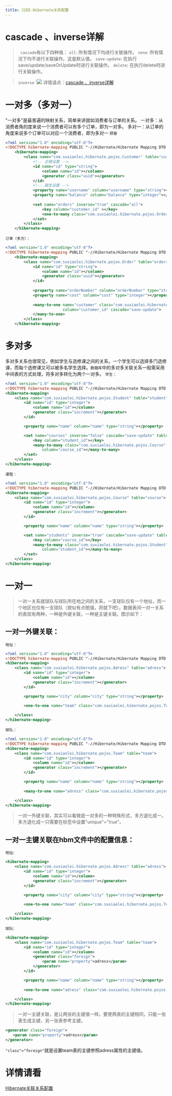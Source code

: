 ```yaml
---
title: J2EE-Hibernate关系配置
---
```

# cascade 、inverse详解
>` cascade`有以下四种值：
`all`: 所有情况下均进行关联操作。
`none`: 所有情况下均不进行关联操作。这是默认值。
`save-update`: 在执行save/update/saveOrUpdate时进行关联操作。
`delete`: 在执行delete时进行关联操作。

>  `inverse`
    `![](J2EE-Hibernate关系配置/inverse.png)
> 详情请点：[cascade 、inverse详解 ](http://blog.sina.com.cn/s/blog_7ffb8dd50101450c.html)


# 一对多（多对一）
"一对多"是最普遍的映射关系，简单来讲就如消费者与订单的关系。
一对多：从消费者角的度来说一个消费者可以有多个订单，即为一对多。
多对一：从订单的角度来说多个订单可以对应一个消费者，即为多对一
`顾客`
``` xml
<?xml version="1.0" encoding="utf-8"?>
<!DOCTYPE hibernate-mapping PUBLIC "-//Hibernate/Hibernate Mapping DTD 3.0//EN" "http://hibernate.sourceforge.net/hibernate-mapping-3.0.dtd">
    <hibernate-mapping>
        <class name="com.suxiaolei.hibernate.pojos.Customer" table="customer">
            <!-- 主键设置 -->
            <id name="id" type="string">
                <column name="id"></column>
                <generator class="uuid"></generator>
            </id>
            <!-- 属性设置 -->
            <property name="username" column="username" type="string"></property>
            <property name="balance" column="balance" type="integer"></property>
            
            <set name="orders" inverse="true" cascade="all">
                <key column="customer_id" ></key>
                <one-to-many class="com.suxiaolei.hibernate.pojos.Order"/>
            </set>
        </class>
    </hibernate-mapping>
```
`订单（多方）：`
``` xml
<?xml version="1.0" encoding="utf-8"?>
<!DOCTYPE hibernate-mapping PUBLIC "-//Hibernate/Hibernate Mapping DTD 3.0//EN" "http://hibernate.sourceforge.net/hibernate-mapping-3.0.dtd">
    <hibernate-mapping>
        <class name="com.suxiaolei.hibernate.pojos.Order" table="orders">
            <id name="id" type="string">
                <column name="id"></column>
                <generator class="uuid"></generator>
            </id>
            
            <property name="orderNumber" column="orderNumber" type="string"></property>
            <property name="cost" column="cost" type="integer"></property>
            
            <many-to-one name="customer" class="com.suxiaolei.hibernate.pojos.Customer" 
                         column="customer_id" cascade="save-update">
            </many-to-one>        
        </class>
    </hibernate-mapping>
```
# 多对多
多对多关系也很常见，例如学生与选修课之间的关系，一个学生可以选择多门选修课，而每个选修课又可以被多名学生选择。`数据库`中的多对多关联关系一般需采用中间表的方式处理，将多对多转化为两个一对多。
`学生：`
``` xml
<?xml version="1.0" encoding="utf-8"?>
<!DOCTYPE hibernate-mapping PUBLIC "-//Hibernate/Hibernate Mapping DTD 3.0//EN" "http://hibernate.sourceforge.net/hibernate-mapping-3.0.dtd">
<hibernate-mapping>
    <class name="com.suxiaolei.hibernate.pojos.Student" table="student">
        <id name="id" type="integer">
            <column name="id"></column>
            <generator class="increment"></generator>
        </id>

        <property name="name" column="name" type="string"></property>

        <set name="courses" inverse="false" cascade="save-update" table="student_course">
            <key column="student_id"></key>
            <many-to-many class="com.suxiaolei.hibernate.pojos.Course"
                column="course_id"></many-to-many>
        </set>
    </class>
</hibernate-mapping>
```
`课程：`
``` xml
<?xml version="1.0" encoding="utf-8"?>
<!DOCTYPE hibernate-mapping PUBLIC "-//Hibernate/Hibernate Mapping DTD 3.0//EN" "http://hibernate.sourceforge.net/hibernate-mapping-3.0.dtd">
<hibernate-mapping>
    <class name="com.suxiaolei.hibernate.pojos.Course" table="course">
        <id name="id" type="integer">
            <column name="id"></column>
            <generator class="increment"></generator>
        </id>

        <property name="name" column="name" type="string"></property>

        <set name="students" inverse="true" cascade="save-update" table="student_course">
            <key column="course_id"></key>
            <many-to-many class="com.suxiaolei.hibernate.pojos.Student"
                column="student_id"></many-to-many>
        </set>
    </class>
</hibernate-mapping>
```
# 一对一
> 一对一关系就球队与球队所在地之间的关系，一支球队仅有一个地址，而一个地区也仅有一支球队（貌似有点勉强，将就下吧）。数据表间一对一关系的表现有两种，一种是外键关联，一种是主键关联。图示如下：

## 一对一外键关联：
`地址：`
``` xml
<?xml version="1.0" encoding="utf-8"?>
<!DOCTYPE hibernate-mapping PUBLIC "-//Hibernate/Hibernate Mapping DTD 3.0//EN" "http://hibernate.sourceforge.net/hibernate-mapping-3.0.dtd">
<hibernate-mapping>
    <class name="com.suxiaolei.hibernate.pojos.Adress" table="adress">
        <id name="id" type="integer">
            <column name="id"></column>
            <generator class="increment"></generator>
        </id>

        <property name="city" column="city" type="string"></property>
        
        <one-to-one name="team" class="com.suxiaolei.hibernate.pojos.Team" cascade="all"></one-to-one>

    </class>
</hibernate-mapping>
```
`球队：`
``` xml
<?xml version="1.0" encoding="utf-8"?>
<!DOCTYPE hibernate-mapping PUBLIC "-//Hibernate/Hibernate Mapping DTD 3.0//EN" "http://hibernate.sourceforge.net/hibernate-mapping-3.0.dtd">
<hibernate-mapping>
    <class name="com.suxiaolei.hibernate.pojos.Team" table="team">
        <id name="id" type="integer">
            <column name="id"></column>
            <generator class="increment"></generator>
        </id>

        <property name="name" column="name" type="string"></property>
        
        <many-to-one name="adress" class="com.suxiaolei.hibernate.pojos.Adress" column="adress_id" unique="true"></many-to-one>

    </class>
</hibernate-mapping>
```
> 一对一外键关联，其实可以看做是一对多的一种特殊形式，多方退化成一。多方退化成一只需要在<many-to-one>标签中设置"unique"="true"。


## 一对一主键关联在hbm文件中的配置信息：

`地址`:
``` xml
<hibernate-mapping>
    <class name="com.suxiaolei.hibernate.pojos.Adress" table="adress">
        <id name="id" type="integer">
            <column name="id"></column>
            <generator class="increment"></generator>
        </id>

        <property name="city" column="city" type="string"></property>
        
        <one-to-one name="team" class="com.suxiaolei.hibernate.pojos.Team" cascade="all"></one-to-one>

    </class>
</hibernate-mapping>
```
`球队`:
``` xml
<hibernate-mapping>
    <class name="com.suxiaolei.hibernate.pojos.Team" table="team">
        <id name="id" type="integer">
            <column name="id"></column>
            <generator class="foreign">
                <param name="property">adress</param>
            </generator>
        </id>

        <property name="name" column="name" type="string"></property>
        
        <one-to-one name="adress" class="com.suxiaolei.hibernate.pojos.Adress" cascade="all"></one-to-one>

    </class>
</hibernate-mapping>
```
> 一对一主键关联，是让两张的主键值一样。要使两表的主键相同，只能一张表生成主键，另一张表参考主键。

``` xml
<generator class="foreign">
　　<param name="property">adress</param>
</generator>
```
`"class"="foreign"`就是设置team表的主键参照adress属性的主键值。

# 详情请看
[Hibernate关联关系配置](http://blog.csdn.net/xrt95050/article/details/7322222)